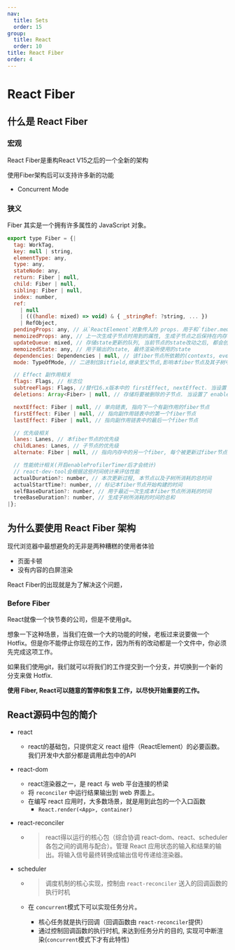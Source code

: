 ```yaml
---
nav:
  title: Sets
  order: 15
group:
  title: React
  order: 10
title: React Fiber
order: 4
---
```


# React Fiber

## 什么是 React Fiber

### 宏观

React Fiber是重构React V15之后的一个全新的架构

使用Fiber架构后可以支持许多新的功能

- Concurrent Mode

### 狭义

Fiber 其实是一个拥有许多属性的 JavaScript 对象。

```js
export type Fiber = {|
  tag: WorkTag,
  key: null | string,
  elementType: any,
  type: any,
  stateNode: any,
  return: Fiber | null,
  child: Fiber | null,
  sibling: Fiber | null,
  index: number,
  ref:
    | null
    | (((handle: mixed) => void) & { _stringRef: ?string, ... })
    | RefObject,
  pendingProps: any, // 从`ReactElement`对象传入的 props. 用于和`fiber.memoizedProps`比较可以得出属性是否变动
  memoizedProps: any, // 上一次生成子节点时用到的属性, 生成子节点之后保持在内存中
  updateQueue: mixed, // 存储state更新的队列, 当前节点的state改动之后, 都会创建一个update对象添加到这个队列中.
  memoizedState: any, // 用于输出的state, 最终渲染所使用的state
  dependencies: Dependencies | null, // 该fiber节点所依赖的(contexts, events)等
  mode: TypeOfMode, // 二进制位Bitfield,继承至父节点,影响本fiber节点及其子树中所有节点. 与react应用的运行模式有关(有ConcurrentMode, BlockingMode, NoMode等选项).

  // Effect 副作用相关
  flags: Flags, // 标志位
  subtreeFlags: Flags, //替代16.x版本中的 firstEffect, nextEffect. 当设置了 enableNewReconciler=true才会启用
  deletions: Array<Fiber> | null, // 存储将要被删除的子节点. 当设置了 enableNewReconciler=true才会启用

  nextEffect: Fiber | null, // 单向链表, 指向下一个有副作用的fiber节点
  firstEffect: Fiber | null, // 指向副作用链表中的第一个fiber节点
  lastEffect: Fiber | null, // 指向副作用链表中的最后一个fiber节点

  // 优先级相关
  lanes: Lanes, // 本fiber节点的优先级
  childLanes: Lanes, // 子节点的优先级
  alternate: Fiber | null, // 指向内存中的另一个fiber, 每个被更新过fiber节点在内存中都是成对出现(current和workInProgress)

  // 性能统计相关(开启enableProfilerTimer后才会统计)
  // react-dev-tool会根据这些时间统计来评估性能
  actualDuration?: number, // 本次更新过程, 本节点以及子树所消耗的总时间
  actualStartTime?: number, // 标记本fiber节点开始构建的时间
  selfBaseDuration?: number, // 用于最近一次生成本fiber节点所消耗的时间
  treeBaseDuration?: number, // 生成子树所消耗的时间的总和
|};
```

## 为什么要使用 React Fiber 架构

现代浏览器中最想避免的无非是两种糟糕的使用者体验

- 页面卡顿
- 没有内容的白屏渲染

React Fiber的出现就是为了解决这个问题，

### Before Fiber

React就像一个快节奏的公司，但是不使用git。

想象一下这种场景，当我们在做一个大的功能的时候，老板过来说要做一个 Hotfix。但是你不能停止你现在的工作，因为所有的改动都是一个文件中，你必须先完成这项工作。

如果我们使用git，我们就可以将我们的工作提交到一个分支，并切换到一个新的分支来做 Hotfix.

**使用 Fiber, React可以随意的暂停和恢复工作，以尽快开始重要的工作。**

## React源码中包的简介

- react

  - react的基础包，只提供定义 react 组件（ReactElement）的必要函数。我们开发中大部分都是调用此包中的API

- react-dom

  - react渲染器之一，是 react 与 web 平台连接的桥梁
  - 将 `reconciler` 中运行结果输出到 web 界面上。
  - 在编写 react 应用时，大多数场景，就是用到此包的一个入口函数
    - `React.render(<App>, container)`

- react-reconciler

  - > react得以运行的核心包（综合协调 react-dom、react、scheduler各包之间的调用与配合）。管理 React 应用状态的输入和结果的输出。将输入信号最终转换成输出信号传递给渲染器。

- scheduler

  - > 调度机制的核心实现，控制由 `react-reconciler` 送入的回调函数的执行时机

  - 在 `concurrent`模式下可以实现任务分片。
    - 核心任务就是执行回调（回调函数由 `react-reconciler`提供）
    - 通过控制回调函数的执行时机, 来达到任务分片的目的, 实现可中断渲染(`concurrent`模式下才有此特性)
